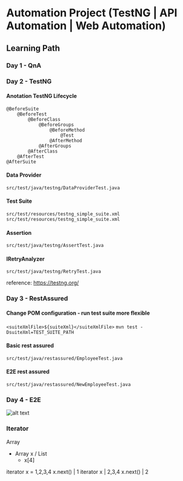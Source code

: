 # Automation Project (TestNG | API Automation | Web Automation)

## Learning Path

### Day 1 - QnA

### Day 2 - TestNG

#### Anotation TestNG Lifecycle
```
@BeforeSuite
    @BeforeTest
        @BeforeClass
            @BeforeGroups
                @BeforeMethod
                    @Test
                @AfterMethod
            @AfterGroups
        @AfterClass
    @AfterTest
@AfterSuite
```

#### Data Provider
```src/test/java/testng/DataProviderTest.java```

#### Test Suite
```src/test/resources/testng_simple_suite.xml```
```src/test/resources/testng_simple_suite.xml```

#### Assertion
```src/test/java/testng/AssertTest.java```

#### IRetryAnalyzer
```src/test/java/testng/RetryTest.java```

reference: https://testng.org/

### Day 3 - RestAssured

#### Change POM configuration - run test suite more flexible
```<suiteXmlFile>${suiteXml}</suiteXmlFile>```
```mvn test -DsuiteXml=TEST_SUITE_PATH```

#### Basic rest assured
```src/test/java/restassured/EmployeeTest.java```

#### E2E rest assured
```src/test/java/restassured/NewEmployeeTest.java```

### Day 4 - E2E
![alt text](image.png)

### Iterator

Array
- Array x / List
    - x[4]

iterator x = 1,2,3,4
x.next() | 1
iterator x | 2,3,4
x.next() | 2